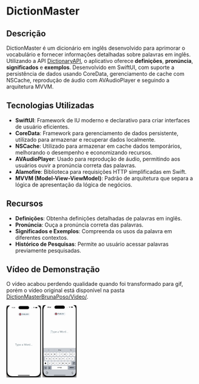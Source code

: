 # DictionMaster

## Descrição
DictionMaster é um dicionário em inglês desenvolvido para aprimorar o vocabulário e fornecer informações detalhadas sobre palavras em inglês. Utilizando a API [DictionaryAPI](https://dictionaryapi.dev), o aplicativo oferece **definições**, **pronúncia**, **significados** e **exemplos**. Desenvolvido em SwiftUI, com suporte a persistência de dados usando CoreData, gerenciamento de cache com NSCache, reprodução de áudio com AVAudioPlayer e seguindo a arquitetura MVVM.

## Tecnologias Utilizadas
- **SwiftUI**: Framework de IU moderno e declarativo para criar interfaces de usuário eficientes.
- **CoreData**: Framework para gerenciamento de dados persistente, utilizado para armazenar e recuperar dados localmente.
- **NSCache**: Utilizado para armazenar em cache dados temporários, melhorando o desempenho e economizando recursos.
- **AVAudioPlayer**: Usado para reprodução de áudio, permitindo aos usuários ouvir a pronúncia correta das palavras.
- **Alamofire**: Biblioteca para requisições HTTP simplificadas em Swift.
- **MVVM (Model-View-ViewModel)**: Padrão de arquitetura que separa a lógica de apresentação da lógica de negócios.

## Recursos
- **Definições**: Obtenha definições detalhadas de palavras em inglês.
- **Pronúncia**: Ouça a pronúncia correta das palavras.
- **Significados e Exemplos**: Compreenda os usos da palavra em diferentes contextos.
- **Histórico de Pesquisas**: Permite ao usuário acessar palavras previamente pesquisadas.

## Vídeo de Demonstração
O vídeo acabou perdendo qualidade quando foi transformado para gif, porém o vídeo original está disponível na pasta [DictionMasterBrunaPoso/Video/](./DictionMasterBrunaPoso/Video/).

<p float="left">
  <img src="./DictionMasterBrunaPoso/Video/Video1.gif" width="18%" />
  <img src="./DictionMasterBrunaPoso/Video/Video2.gif" width="18%" />
</p>

